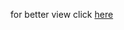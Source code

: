 for better view click [here](https://nbviewer.jupyter.org/github/kkasra12/-ImageProcessing/blob/master/05-MorphologicalProcess/MorphologyProcess.ipynb)
